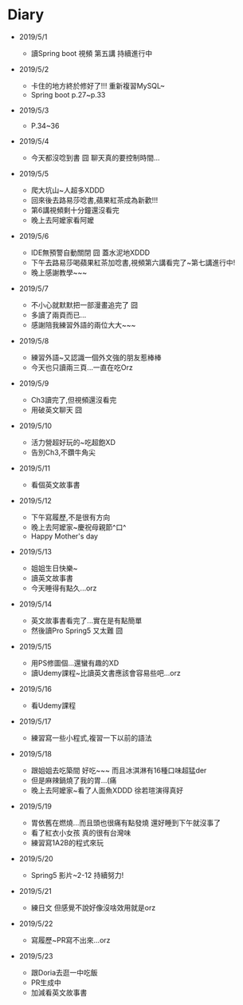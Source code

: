 #  Diary

* 2019/5/1
  * 讀Spring boot 視頻 第五講 持續進行中
  
* 2019/5/2
  * 卡住的地方終於修好了!!! 重新複習MySQL~
  * Spring boot p.27~p.33
  
* 2019/5/3
  * P.34~36
  
* 2019/5/4
  * 今天都沒唸到書 囧 聊天真的要控制時間...
  
* 2019/5/5
  * 爬大坑山~人超多XDDD
  * 回來後去路易莎唸書,蘋果紅茶成為新歡!!!
  * 第6講視頻剩十分鐘還沒看完
  * 晚上去阿嬤家看阿嬤
  
* 2019/5/6
  * IDE無預警自動關閉 囧 蓋水泥地XDDD
  * 下午去路易莎喝蘋果紅茶加唸書,視頻第六講看完了~第七講進行中!
  * 晚上感謝教學~~~
  
* 2019/5/7
  * 不小心就默默把一部漫畫追完了 囧 
  * 多讀了兩頁而已...
  * 感謝陪我練習外語的兩位大大~~~

* 2019/5/8
  * 練習外語~又認識一個外文強的朋友惹棒棒
  * 今天也只讀兩三頁...一直在吃Orz
  
* 2019/5/9
  * Ch3讀完了,但視頻還沒看完
  * 用破英文聊天 囧
  
* 2019/5/10
  * 活力營超好玩的~吃超飽XD
  * 告別Ch3,不鑽牛角尖
  
* 2019/5/11
  * 看個英文故事書

* 2019/5/12
  * 下午寫履歷,不是很有方向
  * 晚上去阿嬤家~慶祝母親節^口^
  * Happy Mother's day
  
* 2019/5/13
  * 姐姐生日快樂~
  * 讀英文故事書
  * 今天睡得有點久...orz
  
* 2019/5/14
  * 英文故事書看完了...實在是有點簡單
  * 然後讀Pro Spring5 又太難 囧
  
* 2019/5/15
  * 用PS修圖個...還蠻有趣的XD
  * 讀Udemy課程~比讀英文書應該會容易些吧...orz
  
* 2019/5/16
  * 看Udemy課程
  
* 2019/5/17
  * 練習寫一些小程式,複習一下以前的語法
  
* 2019/5/18
  * 跟姐姐去吃築間 好吃~~~ 而且冰淇淋有16種口味超猛der
  * 但是麻辣鍋燒了我的胃...(痛
  * 晚上去阿嬤家~看了人面魚XDDD 徐若瑄演得真好
  
* 2019/5/19
  * 胃依舊在燃燒...而且頭也很痛有點發燒 還好睡到下午就沒事了
  * 看了紅衣小女孩 真的很有台灣味
  * 練習寫1A2B的程式來玩
  
* 2019/5/20
  * Spring5 影片~2-12 持續努力!
  
* 2019/5/21
  * 練日文 但感覺不說好像沒啥效用就是orz
  
* 2019/5/22
  * 寫履歷~PR寫不出來...orz
  
* 2019/5/23
  * 跟Doria去逛一中吃飯
  * PR生成中
  * 加減看英文故事書